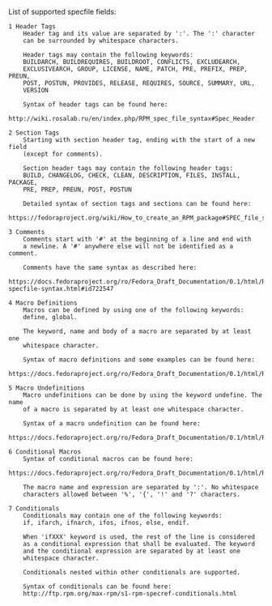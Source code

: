 List of supported specfile fields:

    1 Header Tags
        Header tag and its value are separated by ':'. The ':' character
        can be surrounded by whitespace characters.

        Header tags may contain the following keywords:
        BUILDARCH, BUILDREQUIRES, BUILDROOT, CONFLICTS, EXCLUDEARCH, 
        EXCLUSIVEARCH, GROUP, LICENSE, NAME, PATCH, PRE, PREFIX, PREP, PREUN,
        POST, POSTUN, PROVIDES, RELEASE, REQUIRES, SOURCE, SUMMARY, URL,
        VERSION

        Syntax of header tags can be found here:    
        http://wiki.rosalab.ru/en/index.php/RPM_spec_file_syntax#Spec_Header

    2 Section Tags
        Starting with section header tag, ending with the start of a new field
        (except for comments).

        Section header tags may contain the following header tags:
        BUILD, CHANGELOG, CHECK, CLEAN, DESCRIPTION, FILES, INSTALL, PACKAGE, 
        PRE, PREP, PREUN, POST, POSTUN

        Detailed syntax of section tags and sections can be found here:
        https://fedoraproject.org/wiki/How_to_create_an_RPM_package#SPEC_file_sections_explained

    3 Comments
        Comments start with '#' at the beginning of a line and end with 
        a newline. A '#' anywhere else will not be identified as a comment.
        
        Comments have the same syntax as described here:
        https://docs.fedoraproject.org/ro/Fedora_Draft_Documentation/0.1/html/RPM_Guide/ch-specfile-syntax.html#id722547

    4 Macro Definitions
        Macros can be defined by using one of the following keywords:
        define, global.

        The keyword, name and body of a macro are separated by at least one
        whitespace character.

        Syntax of macro definitions and some examples can be found here:        
        https://docs.fedoraproject.org/ro/Fedora_Draft_Documentation/0.1/html/RPM_Guide/ch22s02.html

    5 Macro Undefinitions
        Macro undefinitions can be done by using the keyword undefine. The name
        of a macro is separated by at least one whitespace character.

        Syntax of a macro undefinition can be found here:
        https://docs.fedoraproject.org/ro/Fedora_Draft_Documentation/0.1/html/RPM_Guide/ch22s02.html

    6 Conditional Macros
        Syntax of conditional macros can be found here:
        https://docs.fedoraproject.org/ro/Fedora_Draft_Documentation/0.1/html/RPM_Guide/ch22s02s02.html
        
        The macro name and expression are separated by ':'. No whitespace 
        characters allowed between '%', '{', '!' and '?' characters.

    7 Conditionals
        Conditionals may contain one of the following keywords:
        if, ifarch, ifnarch, ifos, ifnos, else, endif.

        When 'ifXXX' keyword is used, the rest of the line is considered
        as a conditional expression that shall be evaluated. The keyword
        and the conditional expression are separated by at least one
        whitespace character.

        Conditionals nested within other conditionals are supported. 

        Syntax of conditionals can be found here:        
        http://ftp.rpm.org/max-rpm/s1-rpm-specref-conditionals.html

